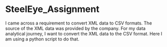 # SteelEye_Assignment
I came across a requirement to convert XML data to CSV formats. The source of the XML data was provided by the company.
For my data analytical journey, I want to convert the XML data to the CSV format. Here I am using a python script to do that.
